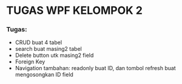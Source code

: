 # TUGAS WPF KELOMPOK 2

### Tugas:
- CRUD buat 4 tabel
- search buat masing2 tabel
- Delete button utk masing2 field
- Foreign Key
- Navigation
tambahan: readonly buat ID, dan tombol refresh buat mengosongkan ID field
